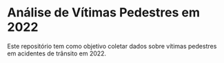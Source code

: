 # Análise de Vítimas Pedestres em 2022
Este repositório tem como objetivo coletar dados sobre vítimas pedestres em acidentes de trânsito em 2022.